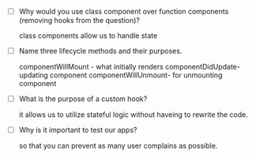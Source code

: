 - [ ] Why would you use class component over function components (removing hooks from the question)?

    class components allow us to handle state

- [ ] Name three lifecycle methods and their purposes.

    componentWillMount - what initially renders
    componentDidUpdate- updating component
    componentWillUnmount- for unmounting component


- [ ] What is the purpose of a custom hook?

    it allows us to utilize stateful logic without haveing to rewrite the code. 

- [ ] Why is it important to test our apps?

    so that you can prevent as many user complains as possible. 